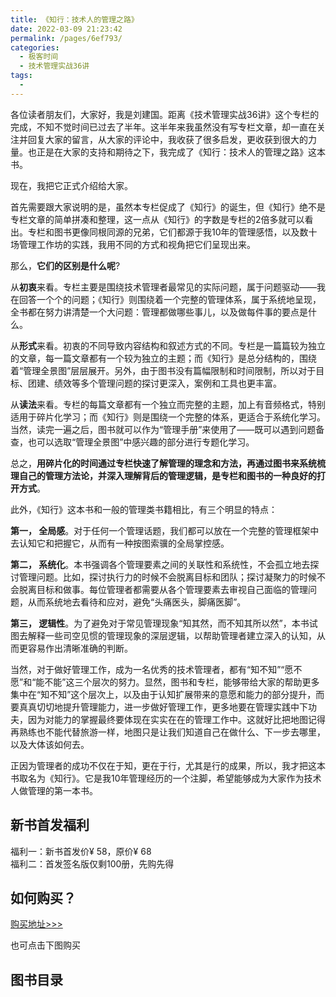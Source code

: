 ```yaml
---
title: 《知行：技术人的管理之路》
date: 2022-03-09 21:23:42
permalink: /pages/6ef793/
categories:
  - 极客时间
  - 技术管理实战36讲
tags:
  - 
---
```

<p>各位读者朋友们，大家好，我是刘建国。距离《技术管理实战36讲》这个专栏的完成，不知不觉时间已过去了半年。这半年来我虽然没有写专栏文章，却一直在关注并回复大家的留言，从大家的评论中，我收获了很多启发，更收获到很大的力量。也正是在大家的支持和期待之下，我完成了《知行：技术人的管理之路》这本书。</p><p>现在，我把它正式介绍给大家。</p><p>首先需要跟大家说明的是，虽然本专栏促成了《知行》的诞生，但《知行》绝不是专栏文章的简单拼凑和整理，这一点从《知行》的字数是专栏的2倍多就可以看出。专栏和图书更像同根同源的兄弟，它们都源于我10年的管理感悟，以及数十场管理工作坊的实践，我用不同的方式和视角把它们呈现出来。</p><p>那么，<strong>它们的区别是什么呢</strong>?</p><p>从<strong>初衷</strong>来看。专栏主要是围绕技术管理者最常见的实际问题，属于问题驱动——我在回答一个个的问题；《知行》则围绕着一个完整的管理体系，属于系统地呈现，全书都在努力讲清楚一个大问题：管理都做哪些事儿，以及做每件事的要点是什么。</p><p>从<strong>形式</strong>来看。初衷的不同导致内容结构和叙述方式的不同。专栏是一篇篇较为独立的文章，每一篇文章都有一个较为独立的主题；而《知行》是总分结构的，围绕着“管理全景图”层层展开。另外，由于图书没有篇幅限制和时间限制，所以对于目标、团建、绩效等多个管理问题的探讨更深入，案例和工具也更丰富。</p><!-- [[[read_end]]] --><p>从<strong>读法</strong>来看。专栏的每篇文章都有一个独立而完整的主题，加上有音频格式，特别适用于碎片化学习；而《知行》则是围绕一个完整的体系，更适合于系统化学习。当然，读完一遍之后，图书就可以作为“管理手册”来使用了——既可以遇到问题备查，也可以选取“管理全景图”中感兴趣的部分进行专题化学习。</p><p>总之，<strong>用碎片化的时间通过专栏快速了解管理的理念和方法，再通过图书来系统梳理自己的管理方法论，并深入理解背后的管理逻辑，是专栏和图书的一种良好的打开方式</strong>。</p><p>此外，《知行》这本书和一般的管理类书籍相比，有三个明显的特点：</p><p><strong>第一，  全局感</strong>。对于任何一个管理话题，我们都可以放在一个完整的管理框架中去认知它和把握它，从而有一种按图索骥的全局掌控感。</p><p><strong>第二，  系统化</strong>。本书强调各个管理要素之间的关联性和系统性，不会孤立地去探讨管理问题。比如，探讨执行力的时候不会脱离目标和团队；探讨凝聚力的时候不会脱离目标和做事。每位管理者都需要从各个管理要素去审视自己面临的管理问题，从而系统地去看待和应对，避免“头痛医头，脚痛医脚”。</p><p><strong>第三，  逻辑性</strong>。为了避免对于常见管理现象“知其然，而不知其所以然”，本书试图去解释一些司空见惯的管理现象的深层逻辑，以帮助管理者建立深入的认知，从而更容易作出清晰准确的判断。</p><p>当然，对于做好管理工作，成为一名优秀的技术管理者，都有“知不知”“愿不愿”和“能不能”这三个层次的努力。显然，图书和专栏，能够带给大家的帮助更多集中在“知不知”这个层次上，以及由于认知扩展带来的意愿和能力的部分提升，而要真真切切地提升管理能力，进一步做好管理工作，更多地要在管理实践中下功夫，因为对能力的掌握最终要体现在实实在在的管理工作中。这就好比把地图记得再熟练也不能代替旅游一样，地图只是让我们知道自己在做什么、下一步去哪里，以及大体该如何去。</p><p>正因为管理者的成功不仅在于知，更在于行，尤其是行的成果，所以，我才把这本书取名为《知行》。它是我10年管理经历的一个注脚，希望能够成为大家作为技术人做管理的第一本书。</p><h2>新书首发福利</h2><p>福利一：新书首发价¥ 58，原价¥ 68<br>
福利二：首发签名版仅剩100册，先购先得</p><h2>如何购买？</h2><p><a href="time://mall?url=https%3A%2F%2Fh5.youzan.com%2Fv2%2Fgoods%2F3epaacv7si6co">购买地址&gt;&gt;&gt;</a></p><p>也可点击下图购买<br>
<a href="time://mall?url=https%3A%2F%2Fh5.youzan.com%2Fv2%2Fgoods%2F3epaacv7si6co"><img src="https://static001.geekbang.org/resource/image/b3/7d/b3936ca21c5f05ad41509dbb47ffcc7d.jpg" alt=""></a></p><h2>图书目录</h2><p><img src="https://static001.geekbang.org/resource/image/19/f3/19e1c0d84fe0e4dd1888e671f269cef3.jpg" alt=""></p><p><a href="time://mall?url=https%3A%2F%2Fh5.youzan.com%2Fv2%2Fgoods%2F3epaacv7si6co"><img src="https://static001.geekbang.org/resource/image/b3/7d/b3936ca21c5f05ad41509dbb47ffcc7d.jpg" alt=""></a></p>